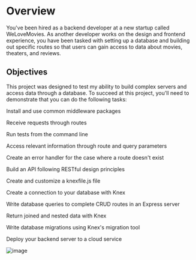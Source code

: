 # Overview
You've been hired as a backend developer at a new startup called WeLoveMovies. As another developer works on the design and frontend experience, you have been tasked with setting up a database and building out specific routes so that users can gain access to data about movies, theaters, and reviews.

## Objectives
This project was designed to test my ability to build complex servers and access data through a database. To succeed at this project, you'll need to demonstrate that you can do the following tasks:

Install and use common middleware packages

Receive requests through routes

Run tests from the command line

Access relevant information through route and query parameters

Create an error handler for the case where a route doesn't exist

Build an API following RESTful design principles

Create and customize a knexfile.js file

Create a connection to your database with Knex

Write database queries to complete CRUD routes in an Express server

Return joined and nested data with Knex

Write database migrations using Knex's migration tool

Deploy your backend server to a cloud service

![image](https://github.com/dnaDeveloper2/WeLoveMoviesAppV1/assets/130073814/9a8008dc-1bf7-4539-9368-9d7be3857eb7)
